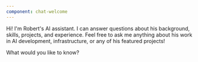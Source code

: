 ```yaml
---
component: chat-welcome
---
```


Hi! I'm Robert's AI assistant. I can answer questions about his background, skills, projects, and experience. Feel free to ask me anything about his work in AI development, infrastructure, or any of his featured projects!

What would you like to know?